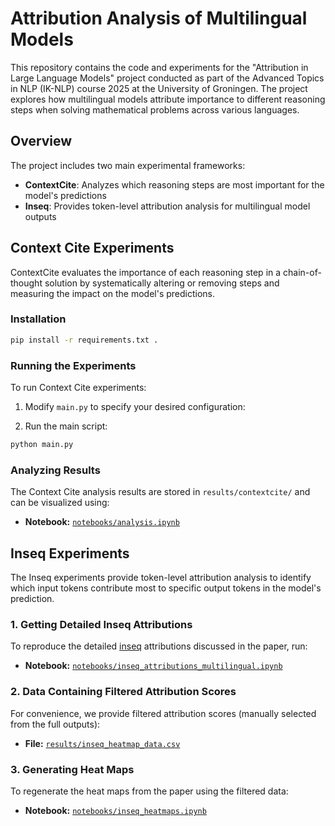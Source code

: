 # Attribution Analysis of Multilingual Models

This repository contains the code and experiments for the "Attribution in Large Language Models" project conducted as part of the Advanced Topics in NLP (IK-NLP) course 2025 at the University of Groningen. The project explores how multilingual models attribute importance to different reasoning steps when solving mathematical problems across various languages.

## Overview

The project includes two main experimental frameworks:

- **ContextCite**: Analyzes which reasoning steps are most important for the model's predictions
- **Inseq**: Provides token-level attribution analysis for multilingual model outputs

## Context Cite Experiments

ContextCite evaluates the importance of each reasoning step in a chain-of-thought solution by systematically altering or removing steps and measuring the impact on the model's predictions.

### Installation

```bash
pip install -r requirements.txt .
```

### Running the Experiments

To run Context Cite experiments:

1. Modify `main.py` to specify your desired configuration:

2. Run the main script:

```bash
python main.py
```

### Analyzing Results

The Context Cite analysis results are stored in `results/contextcite/` and can be visualized using:

- **Notebook:** [`notebooks/analysis.ipynb`](/notebooks/analysis.ipynb)

## Inseq Experiments

The Inseq experiments provide token-level attribution analysis to identify which input tokens contribute most to specific output tokens in the model's prediction.

### 1. Getting Detailed Inseq Attributions  

To reproduce the detailed [inseq](https://github.com/inseq-team/inseq) attributions discussed in the paper, run:  

- **Notebook:** [`notebooks/inseq_attributions_multilingual.ipynb`](/notebooks/inseq_experiments.ipynb)

### 2. Data Containing Filtered Attribution Scores  

For convenience, we provide filtered attribution scores (manually selected from the full outputs):  

- **File:** [`results/inseq_heatmap_data.csv`](/results/inseq_heatmap_data.csv)

### 3. Generating Heat Maps  

To regenerate the heat maps from the paper using the filtered data:  

- **Notebook:** [`notebooks/inseq_heatmaps.ipynb`](/notebooks/inseq_heatmaps.ipynb)
